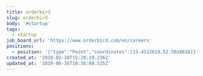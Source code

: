 ```yaml
---
title: orderbird
slug: orderbird
body: '#startup'
tags:
  - startup
job_board_url: 'https://www.orderbird.com/en/careers'
positions:
  - position: '{"type":"Point","coordinates":[13.4112619,52.5018616]}'
created_at: '2018-02-10T15:20:19.236Z'
updated_at: '2019-06-16T10:36:08.535Z'
---
```


